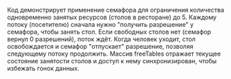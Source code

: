 Код демонстрирует применение семафора для ограничения количества одновременно занятых ресурсов (столов в ресторане) до 5. Каждому потоку (посетителю) сначала нужно "получить разрешение" у семафора, чтобы занять стол. Если свободных столов нет (семафор вернул 0 разрешений), поток ждёт. Когда человек уходит, стол освобождается и семафор "отпускает" разрешение, позволяя следующему потоку продолжить. Массив freeTables отражает текущее состояние занятости столов и доступ к нему синхронизирован, чтобы избежать гонок данных.
